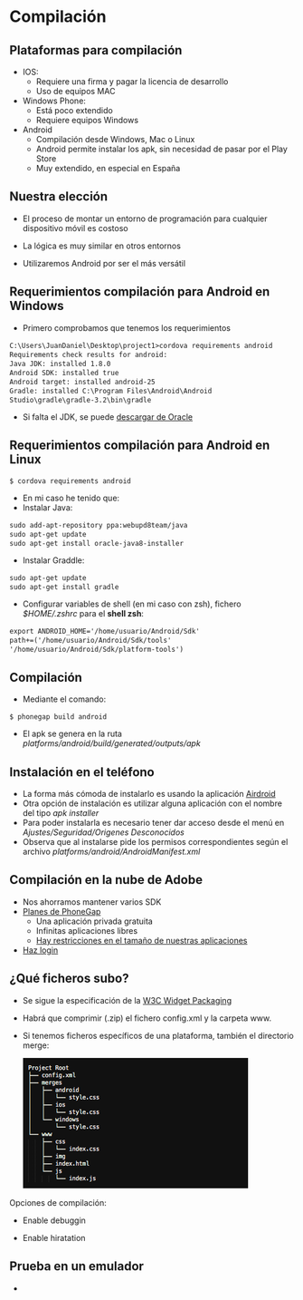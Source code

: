 # Compilación 

## Plataformas para compilación
- IOS:
    - Requiere una firma y pagar la licencia de desarrollo
    - Uso de equipos MAC
- Windows Phone:
    - Está poco extendido
    - Requiere equipos Windows
- Android
    - Compilación desde Windows, Mac o Linux
    - Android permite instalar los apk, sin necesidad de pasar por el Play Store
    - Muy extendido, en especial en España
    
## Nuestra elección
- El proceso de montar un entorno de programación para cualquier dispositivo móvil es costoso
- La lógica es muy similar en otros entornos

- Utilizaremos Android por ser el más versátil
    

## Requerimientos compilación para Android en Windows

- Primero comprobamos que tenemos los requerimientos
```
C:\Users\JuanDaniel\Desktop\project1>cordova requirements android
Requirements check results for android:
Java JDK: installed 1.8.0
Android SDK: installed true
Android target: installed android-25
Gradle: installed C:\Program Files\Android\Android Studio\gradle\gradle-3.2\bin\gradle
```
* Si falta el JDK, se puede [descargar de Oracle](http://www.oracle.com/technetwork/java/javase/downloads/jdk8-downloads-2133151.html)


## Requerimientos compilación para Android en Linux

```
$ cordova requirements android
```
- En mi caso he tenido que:
- Instalar Java:
```
sudo add-apt-repository ppa:webupd8team/java
sudo apt-get update
sudo apt-get install oracle-java8-installer
```
- Instalar Graddle:

```
sudo apt-get update
sudo apt-get install gradle
```

- Configurar variables de shell (en mi caso con zsh), fichero _$HOME/.zshrc_ para el **shell zsh**:

```
export ANDROID_HOME='/home/usuario/Android/Sdk'
path+=('/home/usuario/Android/Sdk/tools' '/home/usuario/Android/Sdk/platform-tools')
```


## Compilación

- Mediante el comando:
```
$ phonegap build android
```
- El apk se genera en la ruta *platforms/android/build/generated/outputs/apk*


## Instalación en el teléfono

- La forma más cómoda de instalarlo es usando la aplicación [Airdroid](https://web.airdroid.com/)
- Otra opción de instalación es utilizar alguna aplicación con el nombre del tipo *apk installer*
- Para poder instalarla es necesario tener dar acceso desde el menú en *Ajustes/Seguridad/Origenes Desconocidos*
- Observa que al instalarse pide los permisos correspondientes según el archivo *platforms/android/AndroidManifest.xml*

## Compilación en la nube de Adobe

* Nos ahorramos mantener varios SDK
* [Planes de PhoneGap](https://build.phonegap.com/plans)
  * Una aplicación privada gratuita
  * Infinitas aplicaciones libres
  * [Hay restricciones en el tamaño de nuestras aplicaciones](https://build.phonegap.com/plans)
* [Haz login](https://build.phonegap.com/people/sign_in)

## ¿Qué ficheros subo?

* Se sigue la especificación de la [W3C Widget Packaging](https://www.w3.org/TR/widgets/)
* Habrá que comprimir \(.zip\) el fichero config.xml y la carpeta www.
* Si tenemos ficheros específicos de una plataforma, también el directorio merge:

  ![](/cli_project.png)


Opciones de compilación:
- Enable debuggin

- Enable hiratation


## Prueba en un emulador
-

